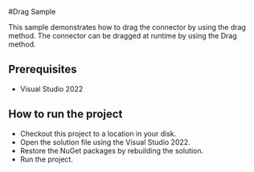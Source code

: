 #Drag Sample

This sample demonstrates how to drag the connector by using the drag method. The connector can be dragged at runtime by using the Drag method.


## Prerequisites

* Visual Studio 2022

## How to run the project

* Checkout this project to a location in your disk.
* Open the solution file using the Visual Studio 2022.
* Restore the NuGet packages by rebuilding the solution.
* Run the project.
